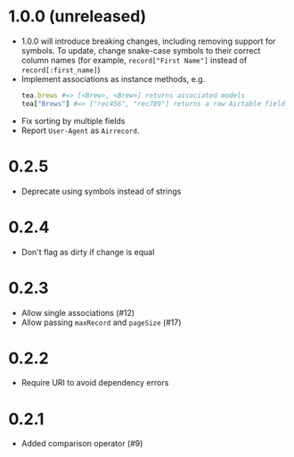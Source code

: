 # 1.0.0 (unreleased)

* 1.0.0 will introduce breaking changes, including removing support for symbols. To update, change snake-case symbols to their correct column names (for example, `record["First Name"]` instead of `record[:first_name]`)
* Implement associations as instance methods, e.g.
    ```ruby
    tea.brews #=> [<Brew>, <Brew>] returns associated models
    tea["Brews"] #=> ["rec456", "rec789"] returns a raw Airtable field
    ```
* Fix sorting by multiple fields
* Report `User-Agent` as `Airrecord`.

# 0.2.5

* Deprecate using symbols instead of strings

# 0.2.4

* Don't flag as dirty if change is equal

# 0.2.3

* Allow single associations (#12)
* Allow passing `maxRecord` and `pageSize` (#17)

# 0.2.2

* Require URI to avoid dependency errors

# 0.2.1

* Added comparison operator (#9)

